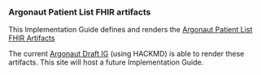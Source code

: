 ### Argonaut Patient List FHIR artifacts

This Implementation Guide defines and renders the [Argonaut Patient List FHIR Artifacts](artifacts.html)

The current [Argonaut Draft IG](https://hackmd.io/iLbMj3DVTtaNjTsseYAo5g?view) (using HACKMD) is able to render these artifacts.  This site will host a future Implementation Guide.

